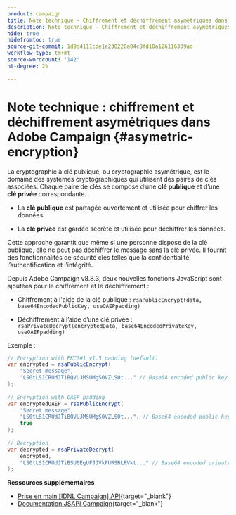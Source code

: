 ```yaml
---
product: campaign
title: Note technique - Chiffrement et déchiffrement asymétriques dans Adobe Campaign
description: Note technique - Chiffrement et déchiffrement asymétriques dans Adobe Campaign
hide: true
hidefromtoc: true
source-git-commit: 1d9d4111cde1e230220a04c8fd10a126116339ad
workflow-type: tm+mt
source-wordcount: '142'
ht-degree: 2%

---
```


# Note technique : chiffrement et déchiffrement asymétriques dans Adobe Campaign {#asymetric-encryption}

La cryptographie à clé publique, ou cryptographie asymétrique, est le domaine des systèmes cryptographiques qui utilisent des paires de clés associées. Chaque paire de clés se compose d’une **clé publique** et d’une **clé privée** correspondante.

* La **clé publique** est partagée ouvertement et utilisée pour chiffrer les données.

* La **clé privée** est gardée secrète et utilisée pour déchiffrer les données.

Cette approche garantit que même si une personne dispose de la clé publique, elle ne peut pas déchiffrer le message sans la clé privée. Il fournit des fonctionnalités de sécurité clés telles que la confidentialité, l’authentification et l’intégrité.

Depuis Adobe Campaign v8.8.3, deux nouvelles fonctions JavaScript sont ajoutées pour le chiffrement et le déchiffrement :

* Chiffrement à l&#39;aide de la clé publique : `rsaPublicEncrypt(data, base64EncodedPublicKey, useOAEPpadding)`

* Déchiffrement à l’aide d’une clé privée : `rsaPrivateDecrypt(encryptedData, base64EncodedPrivateKey, useOAEPpadding)`


Exemple :

```Java
// Encryption with PKCS#1 v1.5 padding (default)
var encrypted = rsaPublicEncrypt(
    "Secret message",
    "LS0tLS1CRUdJTiBQVUJMSUMgS0VZLS0t..." // Base64 encoded public key
);
 
// Encryption with OAEP padding
var encryptedOAEP = rsaPublicEncrypt(
    "Secret message",
    "LS0tLS1CRUdJTiBQVUJMSUMgS0VZLS0t...", // Base64 encoded public key
    true
);
 
// Decryption
var decrypted = rsaPrivateDecrypt(
    encrypted,
    "LS0tLS1CRUdJTiBSU0EgUFJJVkFURSBLRVkt..." // Base64 encoded private key
);
```

**Ressources supplémentaires**

* [Prise en main  [!DNL Campaign]  API](https://experienceleague.adobe.com/fr/docs/campaign/campaign-v8/developer/api){target="_blank"}
* [Documentation JSAPI Campaign](https://experienceleague.adobe.com/developer/campaign-api/api/p-1.html?lang=fr){target="_blank"}
